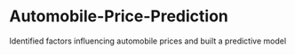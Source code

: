 # Automobile-Price-Prediction
Identified factors influencing automobile prices and built a predictive model
